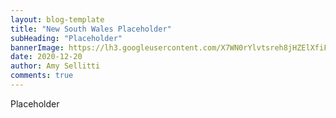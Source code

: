 ```yaml
---
layout: blog-template
title: "New South Wales Placeholder"
subHeading: "Placeholder"
bannerImage: https://lh3.googleusercontent.com/X7WN0rYlvtsreh8jHZElXfiFwrxS9SnTVf6k0Pb700sGYU4qR1ZpDFszxaUL1-L1LgAwNaL50mIvQOrK30XbFeak4gMWpzDqUY3xr_7cBd7DLZY25EqZgOJSAmUo4zG0KiT36zCdKKQ=w2400
date: 2020-12-20
author: Amy Sellitti
comments: true
---
```


Placeholder
